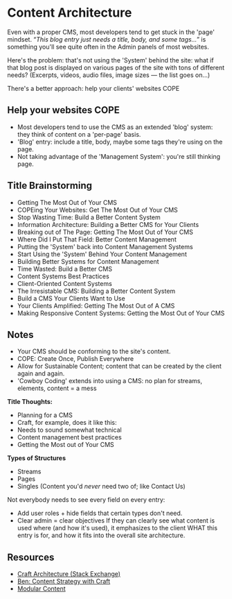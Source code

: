 # Content Architecture

Even with a proper CMS, most developers tend to get stuck in the 'page' mindset.
&ldquo;*This blog entry just needs a title, body, and some tags...*&rdquo; is
something you'll see quite often in the Admin panels of most websites.

Here's the problem: that's not using the 'System' behind the site: what if that
blog post is displayed on various pages of the site with tons of different
needs? (Excerpts, videos, audio files, image sizes — the list goes on&hellip;)

There's a better approach: help your clients' websites COPE

## Help your websites COPE

- Most developers tend to use the CMS as an extended 'blog' system: they
	think of content on a 'per-page' basis. 
- 'Blog' entry: include a title, body, maybe some tags they're using on
	the page. 
- Not taking advantage of the 'Management System': you're still thinking
	page. 

## Title Brainstorming
 - Getting The Most Out of Your CMS
 - COPEing Your Websites: Get The Most Out of Your CMS
 - Stop Wasting Time: Build a Better Content System
 - Information Architecture: Building a Better CMS for Your Clients
 - Breaking out of The Page: Getting The Most Out of Your CMS
 - Where Did I Put That Field: Better Content Management
 - Putting the 'System' back into Content Management Systems
 - Start Using the 'System' Behind Your Content Management
 - Building Better Systems for Content Management
 - Time Wasted: Build a Better CMS
 - Content Systems Best Practices
 - Client-Oriented Content Systems
 - The Irresistable CMS: Building a Better Content System
 - Build a CMS Your Clients Want to Use
 - Your Clients Amplified: Getting The Most Out of A CMS
 - Making Responsive Content Systems: Getting the Most Out of Your CMS


## Notes

- Your CMS should be conforming to the site's content.
- COPE: Create Once, Publish Everywhere
- Allow for Sustainable Content; content that can be created by the client again and again.
- 'Cowboy Coding' extends into using a CMS: no plan for streams, elements, content = a mess

**Title Thoughts:**
- Planning for a CMS
- Craft, for example, does it like this:
- Needs to sound somewhat technical
- Content management best practices
- Getting the Most out of Your CMS

**Types of Structures**
- Streams
- Pages
- Singles (Content you'd *never* need two of; like Contact Us)

Not everybody needs to see every field on every entry:
- Add user roles + hide fields that certain types don't need.
- Clear admin = clear objectives
If they can clearly see what content is used where (and how it's used),
it emphasizes to the client WHAT this entry is for, and how it fits into
the overall site architecture.


## Resources
- [Craft Architecture (Stack Exchange)](http://craftcms.stackexchange.com/questions/4460/content-modeling-for-site-architecture-recommendations)
- [Ben: Content Strategy with Craft](https://straightupcraft.com/presentations/intro-content-strategy-peers-2015)
- [Modular Content](https://www.newfangled.com/the-way-you-design-web-content-is-about-to-change/)
